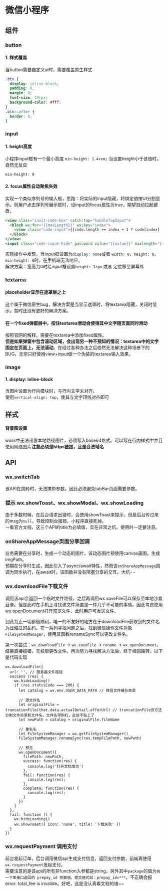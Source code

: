 # 微信小程序

## 组件

### button

#### 1. 样式覆盖
当button需要自定义ui时，需要覆盖原生样式

``` css
.btn {
  display: inline-block;
  padding: 0;
  margin: 0;
  font-size: 30rpx;
  background-color: #fff;
}
.btn::after {
  border: 0;
}
```

### input

#### 1. height高度
小程序input框有一个最小高度 `min-height: 1.4rem;` 当设置height小于该值时，自然无反应

``` css
min-height: 0
```

#### 2. focus属性自动聚焦失效
实现一个类似序列号的输入框，思路：将实际的input隐藏，将绑定值按UI分割显示。则用户点击序列号展示框时，设input的focus属性为true，期望自动拉起键盘。

``` html
<view class="invit-code-box" catch:tap="handleTapInput">
  <block wx:for="{{maxLength}}" wx:key="index">
    <view class="code-input">{{code.length >= index + 1 ? code[index] : ''}}</view>
  </block>
</view>
<input class="code-input-hide" password value="{{value}}" maxlength="{{maxLength}}" focus="{{isFocus}}" bindinput="handleInput" bindblur="handleBlur" />
```

实际操作中发现，当input框设置为`display: none`或者 `width: 0; height: 0; min-height: 0`时，在手机端无法响应。<br />
解决方案：宽高为0时给input框设置`height: 1rpx` 或者 定位移至屏幕外

### textarea
#### placeholder显示在遮罩层之上
这个属于微信原生bug，解决方案是当显示遮罩时，将textarea隐藏，关闭时显示。暂时还没有更好的解决方案。

#### 在一个fixed弹窗层中，按住textarea滑动会使得其中文字随页面同时滑动
按照官网的解释，需要在textarea中添加fixed属性。<br />
**但是如果弹窗中包含滚动区域，会出现另一种不预知的情况：textarea中的文字固定在页面上，无法滚动**。在经过各种办法之后依然无法解决这种场景下的BUG，无奈只好使用view+input做一个伪装的textarea输入效果。

### image

#### 1. display: inline-block
当图片设置为行内模块时，与行内文字未对齐。<br />
使用`vertical-align: top`，使其与文字顶线对齐即可

## 样式

#### 背景图设置
wxss中无法设置本地路径图片，必须写入base64格式。可以写在行内样式中并且使用网络图片**注意必须是https链接，且是合法域名**

## API
### wx.switchTab
该API在跳转时，无法携带参数。因此必须避免tabBar页面需要参数。

### 提示 wx.showToast、wx.showModal、wx.showLoading
由于多数时候，在后台请求出错时，会使用showToast来提示，但是后台传过来的msg为`null`，导致控制台报错，小程序直接死掉。<br />
一看官方文档，这三个API的title为必填值，实在非常之坑。使用时一定要注意。

### onShareAppMessage页面分享回调
业务需要在分享时，生成一个动态的图片。该动态图片预使用canvas画图，生成imgPath。<br />
预期在分享时生成，因此引入了async/await特性，然而该`onShareAppMessage`回调为同步执行，在await时，该函数并没有阻塞分享的交互。大坑- -

### wx.downloadFile下载文件
调用该api会返回一个临时文件路径，之后再调用wx.saveFile可以保存至本地沙盒目录。但是此时在手机上寻找该文件简直是一件几乎不可能的事情。因此考虑使用wx.openDocument打开预览文件，此时用户可发送文件。<br />

到此为止一切都很顺利，唯一的不友好的地方在于downloadFile获取到的文件名为压缩过的乱码。在一系列寻找问题之后，找到微信操作文件对象`FileSystemManager`，使用其函数renameSync可以更改文件名。<br />

第一次尝试：`wx.downloadFile` -> `wx.saveFile` -> `rename` -> `wx.openDocument`。结果直接报错，无权限更改文件。再次努力寻找解决方法后，终于峰回路转，以下是代码实现
```JS
wx.downloadFile({
  url: '', // 服务器文件路径
  success (res) {
    wx.hideLoading()
    if (res.statusCode === 200) {
      let catalog = wx.env.USER_DATA_PATH // 微信文件缓存目录

      // 源文件名
      let originalFile = truncationFile(that.data.actualDetail.offerUrl) // truncationFile该方法分割文件目录和文件名，文件名带斜杠，此处不贴上了
      let newPath = catalog + originalFile.fileName

      // 重名名
      let FileSystemManager = wx.getFileSystemManager()
      FileSystemManager.renameSync(res.tempFilePath, newPath)

      // 预览
      wx.openDocument({
        filePath: newPath,
        success: function(res) {
          console.log('打开文档成功')
        },
        fail: function(res) {
          console.log(res);
        },
        complete: function(res) {
          console.log(res);
        }
      })
    }
  },
  fail: function () {
    wx.hideLoading()
    wx.showToast({ icon: 'none', title: '下载失败' })
  }
})
```

### wx.requestPayment 调用支付
前台发起订单，后台调用微信api生成支付信息，返回支付参数，前端再使用`wx.requestPayment`发起支付。<br />
需要注意的是该api的所有非function入参都是string，另外其中`package`的值为`统一下单接口返回的 prepay_id 参数值，提交格式如：prepay_id=***`。不正确会报error: total_fee is invalide。好吧，这是没认真看文档的错~~

